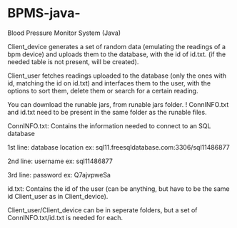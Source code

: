 # BPMS-java-
Blood Pressure Monitor System (Java) 

Client_device generates a set of random data (emulating the readings of a bpm device) and uploads them to the database, with the id of  id.txt. (if the needed table is not present, will be created). 

Client_user fetches readings uploaded to the database (only the ones with id, matching the id on id.txt) and interfaces them to the user, with the options to sort them, delete them or search for a certain reading.

You can download the runable jars, from runable jars folder. 
! ConnINFO.txt and id.txt need to be present in the same folder as the runable files.

ConnINFO.txt: Contains the information needed to connect to an SQL database

1st line: database location ex: sql11.freesqldatabase.com:3306/sql11486877

2nd line: username ex: sql11486877

3rd line: password ex: Q7ajvpweSa

id.txt: Contains the id of the user (can be anything, but have to be the same id Client_user as in Client_device).

Client_user/Client_device can be in seperate folders, but a set of ConnINFO.txt/id.txt is needed for each.



